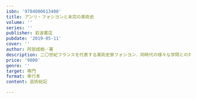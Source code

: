 ```yaml
---
isbn: '9784000613408'
title: アンリ・フォシヨンと未完の美術史
volume: ''
series: ''
publisher: 岩波書店
pubdate: '2019-05-11'
cover: ''
author: 阿部成樹／著
description: 二〇世紀フランスを代表する美術史家フォシヨン．同時代の様々な学問との共振関係，ナチズムとの対決まで．
price: '9800'
genre: ''
target: 専門
format: 単行本
content: 芸術総記

---
```

